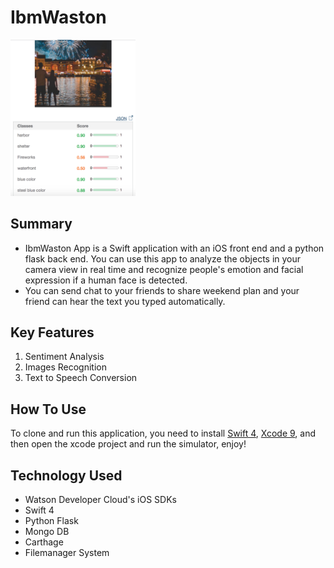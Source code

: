 # IbmWaston

<img src="visualAnalyze.png" width="200">

## Summary
- IbmWaston App is a Swift application with an iOS front end and a python flask back end. You can use this app to analyze the objects in your camera view in real time and recognize people's emotion and facial expression if a human face is detected.
- You can send chat to your friends to share weekend plan and your friend can hear the text you typed automatically.

##  Key Features
1. Sentiment Analysis
2. Images Recognition
3. Text to Speech Conversion

##  How To Use
To clone and run this application, you need to install [Swift 4](https://developer.apple.com/library/content/documentation/Swift/Conceptual/Swift_Programming_Language/GuidedTour.html), [Xcode 9](https://developer.apple.com/xcode/downloads/), and then open the xcode project and run the simulator, enjoy!

## Technology Used
- Watson Developer Cloud's iOS SDKs
- Swift 4
- Python Flask
- Mongo DB
- Carthage
- Filemanager System
